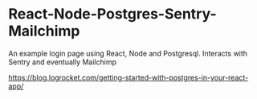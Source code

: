 # React-Node-Postgres-Sentry-Mailchimp
An example login page using React, Node and Postgresql.  Interacts with Sentry and eventually Mailchimp

https://blog.logrocket.com/getting-started-with-postgres-in-your-react-app/